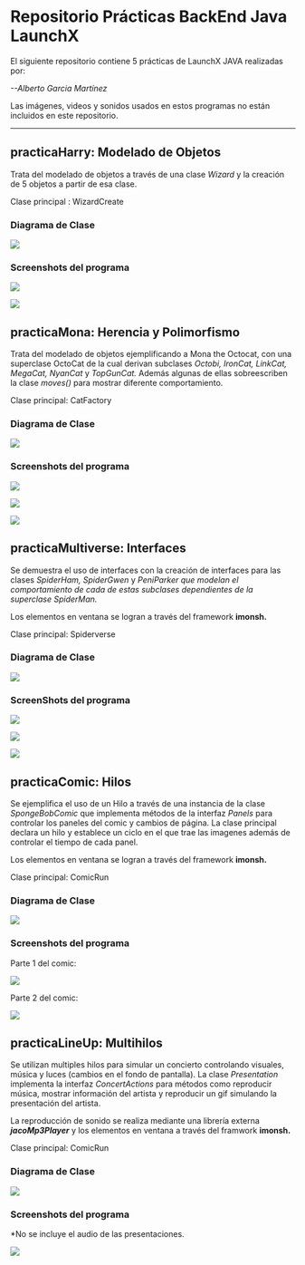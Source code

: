 # **Repositorio Prácticas BackEnd Java LaunchX**

El siguiente repositorio contiene 5 prácticas de LaunchX JAVA realizadas por:

*--Alberto Garcia Martínez*

Las imágenes, videos y sonidos usados en estos programas no están incluidos en este repositorio.

---

## practicaHarry: Modelado de Objetos

Trata del modelado de objetos a través de una clase *Wizard*  y la creación de 5 objetos a partir de esa clase.

Clase principal : WizardCreate

### Diagrama de Clase

![](image/README/1650770901063.png)

### Screenshots del programa

![](image/README/1650770938159.png)

![](image/README/1650770949170.png)


## practicaMona: Herencia y Polimorfismo

Trata del modelado de objetos ejemplificando a Mona the Octocat, con una superclase OctoCat de la cual derivan subclases *Octobi, IronCat, LinkCat, MegaCat, NyanCat* y *TopGunCat.* Además algunas de ellas sobreescriben la clase *moves()* para mostrar diferente comportamiento.

Clase principal: CatFactory

### Diagrama de Clase

![](image/README/1650771295454.png)

### Screenshots del programa

![](image/README/1650771324035.png)

![](image/README/1650771335748.png)

![](image/README/1650771348649.png)


## practicaMultiverse: Interfaces

Se demuestra el uso de interfaces con la creación de interfaces para las clases *SpiderHam, SpiderGwen* y *PeniParker que modelan el comportamiento de cada de estas subclases dependientes de la superclase SpiderMan.*

Los elementos en ventana se logran a través del framework **imonsh.**

Clase principal: Spiderverse

### Diagrama de Clase

![](image/README/1650771677950.png)

### ScreenShots del programa

![](image/README/1650771715107.png)

![](image/README/1650771726301.png)

![](image/README/1650771735882.png)


## practicaComic: Hilos

Se ejemplifica el uso de un Hilo a través de una instancia de la clase *SpongeBobComic* que implementa métodos de la interfaz *Panels* para controlar los paneles del comic y cambios de página. La clase principal declara un hilo y establece un ciclo en el que trae las imagenes además de controlar el tiempo de cada panel.

Los elementos en ventana se logran a través del framework **imonsh.**

Clase principal: ComicRun

### Diagrama de Clase

![](image/README/1650772000276.png)

### Screenshots del programa

Parte 1 del comic:

![](image/README/1650772023328.png)

Parte 2 del comic:

![](image/README/1650772034935.png)


## practicaLineUp: Multihilos

Se utilizan multiples hilos para simular un concierto controlando visuales, música y luces (cambios en el fondo de pantalla). La clase *Presentation* implementa la interfaz *ConcertActions* para métodos como reproducir música, mostrar información del artista y reproducir un gif simulando la presentación del artista.

La reproducción de sonido se realiza mediante una librería externa ***jacoMp3Player***  y los elementos en ventana a través del framwork **imonsh.**

Clase principal: ComicRun

### Diagrama de Clase

![](image/README/1650772515414.png)

### Screenshots del programa 

*No se incluye el audio de las presentaciones.

![](image/README/1650772597041.png)

